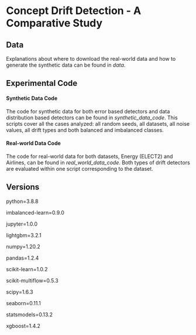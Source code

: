 # Concept Drift Detection - A Comparative Study
## Data 
Explanations about where to download the real-world data and how to generate the synthetic data can be found in _data_.
## Experimental Code
#### Synthetic Data Code
The code for synthetic data for both error based detectors and data distribution based detectors can be found in _synthetic_data_code_. This scripts cover all the cases analyzed: all random seeds, all datasets, all noise values, all drift types and both balanced and imbalanced classes.
#### Real-world Data Code
The code for real-world data for both datasets, Energy (ELECT2) and Airlines, can be found in _real_world_data_code_. Both types of drift detectors are evaluated within one script corresponding to the dataset.
## Versions
python=3.8.8 

imbalanced-learn=0.9.0

jupyter=1.0.0

lightgbm=3.2.1

numpy=1.20.2

pandas=1.2.4

scikit-learn=1.0.2

scikit-multiflow=0.5.3

scipy=1.6.3

seaborn=0.11.1

statsmodels=0.13.2

xgboost=1.4.2


